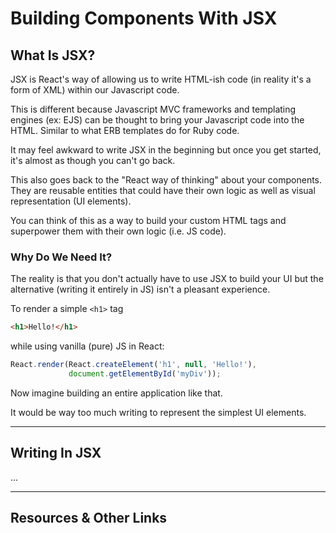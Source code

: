 # Building Components With JSX


## What Is JSX?

JSX is React's way of allowing us to write HTML-ish code (in reality it's a form of XML) within our Javascript code. 

This is different because Javascript MVC frameworks and templating engines (ex: EJS) can be thought to bring your Javascript code into the HTML. Similar to what ERB templates do for Ruby code.

It may feel awkward to write JSX in the beginning but once you get started, it's almost as though you can't go back.

This also goes back to the "React way of thinking" about your components. They are reusable entities that could have their own logic as well as visual representation (UI elements).

You can think of this as a way to build your custom HTML tags and superpower them with their own logic (i.e. JS code).


### Why Do We Need It?

The reality is that you don't actually have to use JSX to build your UI but the alternative (writing it entirely in JS) isn't a pleasant experience. 

To render a simple `<h1>` tag

```html
<h1>Hello!</h1>
```

while using vanilla (pure) JS in React:


```javascript
React.render(React.createElement('h1', null, 'Hello!'),
             document.getElementById('myDiv'));
```

Now imagine building an entire application like that. 

It would be way too much writing to represent the simplest UI elements.


----


## Writing In JSX

...


----

## Resources & Other Links